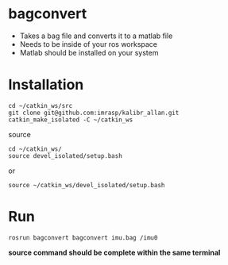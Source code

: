 # bagconvert

* Takes a bag file and converts it to a matlab file
* Needs to be inside of your ros workspace
* Matlab should be installed on your system

# Installation
```
cd ~/catkin_ws/src
git clone git@github.com:imrasp/kalibr_allan.git
catkin_make_isolated -C ~/catkin_ws
```
source
```
cd ~/catkin_ws/
source devel_isolated/setup.bash
```
or
```
source ~/catkin_ws/devel_isolated/setup.bash
```

# Run
```
rosrun bagconvert bagconvert imu.bag /imu0
```


**source command should be complete within the same terminal**
